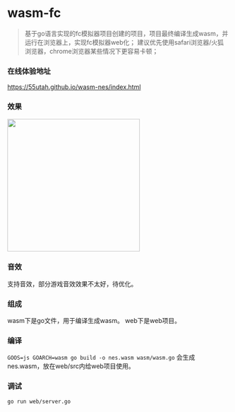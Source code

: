 # wasm-fc
> 基于go语言实现的fc模拟器项目创建的项目，项目最终编译生成wasm，并运行在浏览器上，实现fc模拟器web化；
> 建议优先使用safari浏览器/火狐浏览器，chrome浏览器某些情况下更容易卡顿；

### 在线体验地址
https://55utah.github.io/wasm-nes/index.html

### 效果
<img src="https://user-images.githubusercontent.com/17704150/147459628-64bc0fe8-8f28-45fd-9f12-39ceedd6fdbb.png" width="300" />

### 音效
支持音效，部分游戏音效效果不太好，待优化。

### 组成
wasm下是go文件，用于编译生成wasm。
web下是web项目。

### 编译
`GOOS=js GOARCH=wasm go build -o nes.wasm wasm/wasm.go`
会生成nes.wasm，放在web/src内给web项目使用。

### 调试
`go run web/server.go`
